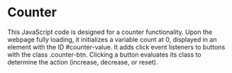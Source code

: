 # Counter
This JavaScript code is designed for a counter functionality. Upon the webpage fully loading, it initializes a variable count at 0, displayed in an element with the ID #counter-value. It adds click event listeners to buttons with the class .counter-btn. Clicking a button evaluates its class to determine the action (increase, decrease, or reset). 
